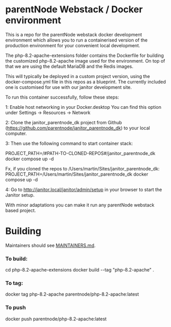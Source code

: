 # parentNode Webstack / Docker environment

This is a repo for the parentNode webstack docker development environment which allows you to run a containerised version of the production environment for your convenient local development.

The php-8.2-apache-extensions folder contains the Dockerfile for building the customized php-8.2-apache image used for the environment. On top of that we are using the default MariaDB and the Redis images.

This will typically be deployed in a custom project version, using the docker-compose.yml file in this repos as a blueprint. The currently included one is customised for use with our janitor development site.


To run this container successfully, follow these steps:


1: Enable host networking in your Docker.desktop
You can find this option under Settings -> Resources -> Network


2: Clone the janitor_parentnode_dk project from Github (https://github.com/parentnode/janitor_parentnode_dk) to your local computer.


3: Then use the following command to start container stack:

PROJECT_PATH=/#PATH-TO-CLONED-REPOS#/janitor_parentnode_dk docker compose up -d

Fx, if you cloned the repos to /Users/martin/Sites/janitor_parentnode_dk:
PROJECT_PATH=/Users/martin/Sites/janitor_parentnode_dk docker compose up -d


4: Go to http://janitor.local/janitor/admin/setup in your browser to start the Janitor setup.


With minor adaptations you can make it run any parentNode webstack based project.


# Building

Maintainers should see [MAINTAINERS.md](MAINTAINERS.md).

### To build:

cd php-8.2-apache-extensions
docker build --tag "php-8.2-apache" .


### To tag:

docker tag php-8.2-apache parentnode/php-8.2-apache:latest


### To push

docker push parentnode/php-8.2-apache:latest

